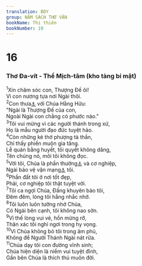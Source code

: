 ```yaml
---
translation: BDY
group: NĂM SÁCH THƠ VĂN
bookName: Thi thiên 
bookNumber: 19
---
```


<div class="title"><h1>16</h1><h3>Thơ Đa-vít - Thể Mịch-tâm (kho tàng bí mật)</h3></div>
<span class="verse thi_16_1"><sup>1</sup>Xin chăm sóc con, Thượng Đế ôi!<br/>Vì con nương tựa nơi Ngài thôi.<br/></span>
<span class="verse thi_16_2"><sup>2</sup>Con thưa<a href="#" data-toggle="tooltip" data-placement="bottom" title="Nt Ngươi đã thưa">⚓</a> với Chúa Hằng Hữu:<br/>&#34;Ngài là Thượng Đế của con,<br/>Ngoài Ngài con chẳng có phước nào.&#34;<br/></span>
<span class="verse thi_16_3"><sup>3</sup>Tôi vui mừng vì các người thánh trong xứ,<br/>Họ là mẫu người đạo đức tuyệt hảo.<br/></span>
<span class="verse thi_16_4"><sup>4</sup>Còn những kẻ thờ phượng tà thần,<br/>Chỉ thấy phiền muộn gia tăng.<br/>Lễ quán bằng huyết, tôi quyết không dâng,<br/>Tên chúng nó, môi tôi không đọc.<br/></span>
<span class="verse thi_16_5"><sup>5</sup>Với tôi, Chúa là phần thưởng<a href="#" data-toggle="tooltip" data-placement="bottom" title="Nt cái chén">⚓</a> và cơ nghiệp,<br/>Ngài bảo vệ vận mạng<a href="#" data-toggle="tooltip" data-placement="bottom" title="Nt phần đất bắt thăm chia cho tôi">⚓</a> tôi.<br/></span>
<span class="verse thi_16_6"><sup>6</sup>Phần đất tôi ở nơi tốt đẹp,<br/>Phải, cơ nghiệp tôi thật tuyệt vời.<br/></span>
<span class="verse thi_16_7"><sup>7</sup>Tôi ca ngợi Chúa, Đấng khuyên bảo tôi,<br/>Đêm đêm, lòng tôi hằng nhắc nhở.<br/></span>
<span class="verse thi_16_8"><sup>8</sup>Tôi luôn luôn tưởng nhớ Chúa,<br/>Có Ngài bên cạnh, tôi không nao sờn.<br/></span>
<span class="verse thi_16_9"><sup>9</sup>Vì thế lòng vui vẻ, hồn mừng rỡ,<br/>Thân xác tôi nghỉ ngơi trong hy vọng.<br/></span>
<span class="verse thi_16_10"><sup>10</sup>Vì Chúa không bỏ tôi trong âm phủ,<br/>Không để Người Thánh Ngài nát rữa.<br/></span>
<span class="verse thi_16_11"><sup>11</sup>Chúa dạy tôi con đường vĩnh sinh;<br/>Chúa hiện diện là niềm vui tuyệt đỉnh,<br/>Gần bên Chúa là thích thú muôn đời.</span>
